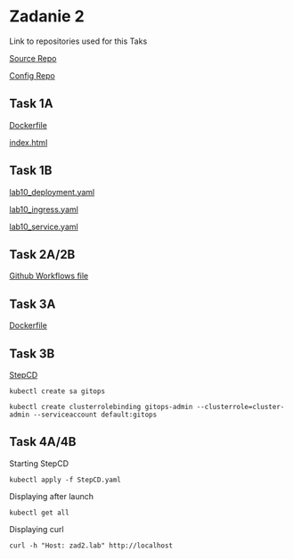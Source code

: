 # Zadanie 2

Link to repositories used for this Taks

[Source Repo](https://github.com/31grudnia/lab10_source)

[Config Repo](https://github.com/31grudnia/lab10_config)

## Task 1A

[Dockerfile](https://github.com/31grudnia/lab10_source/blob/master/dockerfile)

[index.html](https://github.com/31grudnia/lab10_source/blob/master/index.html)

## Task 1B

[lab10_deployment.yaml](https://github.com/31grudnia/lab10_config/blob/master/lab10_deployment.yaml)

[lab10_ingress.yaml](https://github.com/31grudnia/lab10_config/blob/master/lab10_ingress.yaml)

[lab10_service.yaml](https://github.com/31grudnia/lab10_config/blob/master/lab10_service.yaml)

## Task 2A/2B

[Github Workflows file](https://github.com/31grudnia/lab10_source/blob/master/.github/workflows/zad2lab10.yml)

## Task 3A

[Dockerfile](https://github.com/31grudnia/Kubernetess/blob/Zadanie2/Zadanie2/gitops/Dockerfile)

## Task 3B

[StepCD](https://github.com/31grudnia/Kubernetess/blob/Zadanie2/Zadanie2/gitops/StepCD.yaml)

```console
kubectl create sa gitops
```

```console
kubectl create clusterrolebinding gitops-admin --clusterrole=cluster-admin --serviceaccount default:gitops
```

## Task 4A/4B

Starting StepCD

```console
kubectl apply -f StepCD.yaml 
```

Displaying after launch

```console
kubectl get all
```

Displaying curl

```cosnole
curl -h "Host: zad2.lab" http://localhost
```










